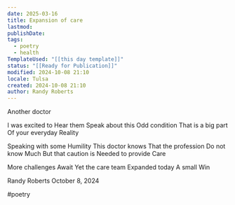 ```yaml
---
date: 2025-03-16
title: Expansion of care
lastmod: 
publishDate: 
tags:
  - poetry
  - health
TemplateUsed: "[[this day template]]"
status: "[[Ready for Publication]]"
modified: 2024-10-08 21:10
locale: Tulsa
created: 2024-10-08 21:10
author: Randy Roberts
---
```

Another doctor 

I was excited to 
Hear them
Speak about this
Odd condition 
That is a big part
Of your everyday 
Reality

Speaking with some 
Humility
This doctor knows
That the profession
Do not know
Much
But that caution is
Needed to provide
Care

More challenges 
Await
Yet the care team
Expanded today
A small
Win

Randy Roberts October 8, 2024

#poetry 
